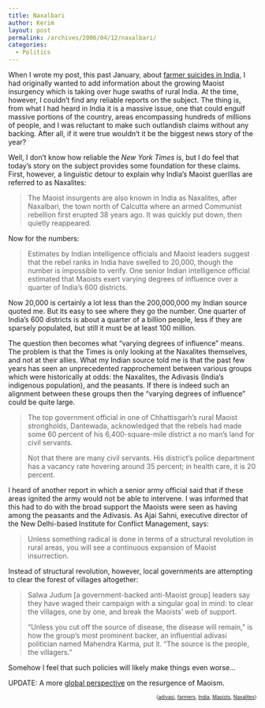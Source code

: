 ```yaml
---
title: Naxalbari
author: Kerim
layout: post
permalink: /archives/2006/04/12/naxalbari/
categories:
  - Politics
---
```

When I wrote my post, this past January, about <a href="http://test.oxus.net/archives/2006/01/22/suicide/" onclick="_gaq.push(['_trackEvent', 'outbound-article', 'http://test.oxus.net/archives/2006/01/22/suicide/', 'farmer suicides in India']);" >farmer suicides in India</a>, I had originally wanted to add information about the growing Maoist insurgency which is taking over huge swaths of rural India. At the time, however, I couldn&#8217;t find any reliable reports on the subject. The thing is, from what I had heard in India it is a massive issue, one that could engulf massive portions of the country, areas encompassing hundreds of millions of people, and I was reluctant to make such outlandish claims without any backing. After all, if it were true wouldn&#8217;t it be the biggest news story of the year?

Well, I don&#8217;t know how reliable the *New York Times* is, but I do feel that today&#8217;s story on the subject provides some foundation for these claims. First, however, a linguistic detour to explain why India&#8217;s Maoist guerillas are referred to as Naxalites:

> The Maoist insurgents are also known in India as Naxalites, after Naxalbari, the town north of Calcutta where an armed Communist rebellion first erupted 38 years ago. It was quickly put down, then quietly reappeared.

Now for the numbers:

> Estimates by Indian intelligence officials and Maoist leaders suggest that the rebel ranks in India have swelled to 20,000, though the number is impossible to verify. One senior Indian intelligence official estimated that Maoists exert varying degrees of influence over a quarter of India&#8217;s 600 districts.

Now 20,000 is certainly a lot less than the 200,000,000 my Indian source quoted me. But its easy to see where they go the number. One quarter of India&#8217;s 600 districts is about a quarter of a billion people, less if they are sparsely populated, but still it must be at least 100 million.

The question then becomes what &#8220;varying degrees of influence&#8221; means. The problem is that the Times is only looking at the Naxalites themselves, and not at their allies. What my Indian source told me is that the past few years has seen an unprecedented rapprochement between various groups which were historically at odds: the Naxalites, the Adivasis (India&#8217;s indigenous population), and the peasants. If there is indeed such an alignment between these groups then the &#8220;varying degrees of influence&#8221; could be quite large.

> The top government official in one of Chhattisgarh&#8217;s rural Maoist strongholds, Dantewada, acknowledged that the rebels had made some 60 percent of his 6,400-square-mile district a no man&#8217;s land for civil servants.
> 
> Not that there are many civil servants. His district&#8217;s police department has a vacancy rate hovering around 35 percent; in health care, it is 20 percent.

I heard of another report in which a senior army official said that if these areas ignited the army would not be able to intervene. I was informed that this had to do with the broad support the Maoists were seen as having among the peasants and the Adivasis. As Ajai Sahni, executive director of the New Delhi-based Institute for Conflict Management, says:

> Unless something radical is done in terms of a structural revolution in rural areas, you will see a continuous expansion of Maoist insurrection.

Instead of structural revolution, however, local governments are attempting to clear the forest of villages altogether:

> Salwa Judum [a government-backed anti-Maoist group] leaders say they have waged their campaign with a singular goal in mind: to clear the villages, one by one, and break the Maoists&#8217; web of support.
> 
> &#8220;Unless you cut off the source of disease, the disease will remain,&#8221; is how the group&#8217;s most prominent backer, an influential adivasi politician named Mahendra Karma, put it. &#8220;The source is the people, the villagers.&#8221;

Somehow I feel that such policies will likely make things even worse&#8230;

UPDATE: A more <a href="http://burning.typepad.com/burningman/2006/01/maoist_resurgen.html" onclick="_gaq.push(['_trackEvent', 'outbound-article', 'http://burning.typepad.com/burningman/2006/01/maoist_resurgen.html', 'global perspective']);" >global perspective</a> on the resurgence of Maoism.

<div style="text-align: right">
  <span style="font-size: x-small">{<a href="http://www.technorati.com/tag/adivasi" onclick="_gaq.push(['_trackEvent', 'outbound-article', 'http://www.technorati.com/tag/adivasi', 'adivasi']);" rel="tag">adivasi</a>, <a href="http://www.technorati.com/tag/farmers" onclick="_gaq.push(['_trackEvent', 'outbound-article', 'http://www.technorati.com/tag/farmers', 'farmers']);" rel="tag">farmers</a>, <a href="http://www.technorati.com/tag/India" onclick="_gaq.push(['_trackEvent', 'outbound-article', 'http://www.technorati.com/tag/India', 'India']);" rel="tag">India</a>, <a href="http://www.technorati.com/tag/Maoists" onclick="_gaq.push(['_trackEvent', 'outbound-article', 'http://www.technorati.com/tag/Maoists', 'Maoists']);" rel="tag">Maoists</a>, <a href="http://www.technorati.com/tag/Naxalites" onclick="_gaq.push(['_trackEvent', 'outbound-article', 'http://www.technorati.com/tag/Naxalites', 'Naxalites']);" rel="tag">Naxalites</a>}</span>


<!-- technorati tags end -->

